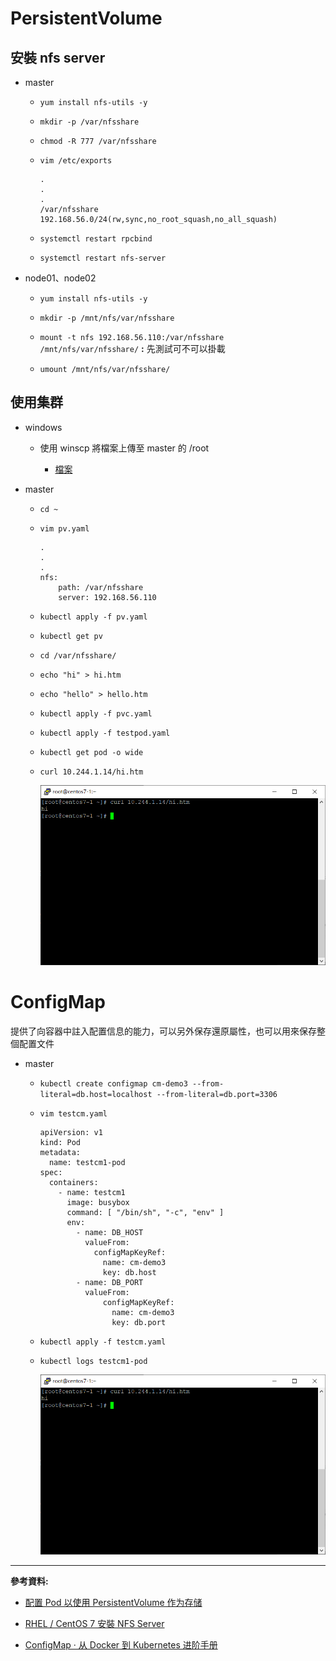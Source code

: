 # PersistentVolume

## 安裝 nfs server

- master

    - `yum install nfs-utils -y`

    - `mkdir -p /var/nfsshare`

    - `chmod -R 777 /var/nfsshare`

    - `vim /etc/exports`

        ```
        .
        .
        .
        /var/nfsshare  192.168.56.0/24(rw,sync,no_root_squash,no_all_squash)
        ```

    - `systemctl restart rpcbind`

    - `systemctl restart nfs-server`

- node01、node02

    - `yum install nfs-utils -y`

    - `mkdir -p /mnt/nfs/var/nfsshare`

    - `mount -t nfs 192.168.56.110:/var/nfsshare /mnt/nfs/var/nfsshare/` **:** 先測試可不可以掛載

    - `umount /mnt/nfs/var/nfsshare/`

## 使用集群

- windows

    - 使用 winscp 將檔案上傳至 master 的 /root

        - [檔案](file/20201222/)

- master

    - `cd ~`

    - `vim pv.yaml`

        ```
        .
        .
        .
        nfs:
            path: /var/nfsshare
            server: 192.168.56.110
        ```

    - `kubectl apply -f pv.yaml`

    - `kubectl get pv`

    - `cd /var/nfsshare/`

    - `echo "hi" > hi.htm`

    - `echo "hello" > hello.htm`

    - `kubectl apply -f pvc.yaml`

    - `kubectl apply -f testpod.yaml`

    - `kubectl get pod -o wide`

    - `curl 10.244.1.14/hi.htm`

        ![](img/20201222/1.png)

# ConfigMap

提供了向容器中註入配置信息的能力，可以另外保存還原屬性，也可以用來保存整個配置文件

- master

    - `kubectl create configmap cm-demo3 --from-literal=db.host=localhost --from-literal=db.port=3306`

    - `vim testcm.yaml`

        ```
        apiVersion: v1
        kind: Pod
        metadata:
          name: testcm1-pod
        spec:
          containers:
            - name: testcm1
              image: busybox
              command: [ "/bin/sh", "-c", "env" ]
              env:
                - name: DB_HOST
                  valueFrom:
                    configMapKeyRef:
                      name: cm-demo3
                      key: db.host
                - name: DB_PORT
                  valueFrom:
                      configMapKeyRef:
                        name: cm-demo3
                        key: db.port
        ```
    - `kubectl apply -f testcm.yaml`

    - `kubectl logs testcm1-pod`

        ![](img/20201222/1.png)
        
---
**參考資料:**

- [配置 Pod 以使用 PersistentVolume 作为存储](https://kubernetes.io/zh/docs/tasks/configure-pod-container/configure-persistent-volume-storage/)

- [RHEL / CentOS 7 安裝 NFS Server](https://www.opencli.com/linux/rhel-centos-7-install-nfs-server)

- [ConfigMap · 从 Docker 到 Kubernetes 进阶手册](https://www.qikqiak.com/k8s-book/docs/28.ConfigMap.html)